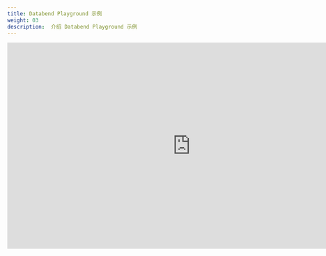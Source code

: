 ```yaml
---
title: Databend Playground 示例
weight: 03
description:  介绍 Databend Playground 示例
---
```


<div style="text-align: center;">
<iframe width="840" height="472.5" src="https://ks-extension.pek3b.qingstor.com/videos/databend%20playground%20%E7%A4%BA%E4%BE%8B.mp4" frameborder="0" allowfullscreen></iframe>
</div>

